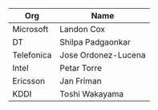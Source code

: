 | Org                    | Name                                                |
| -----------------------| ----------------------------------------------------|
| Microsoft | Landon Cox |
| DT | Shilpa Padgaonkar |
| Telefonica| Jose Ordonez-Lucena |
| Intel | Petar Torre |
| Ericsson | Jan Friman |
| KDDI | Toshi Wakayama |

